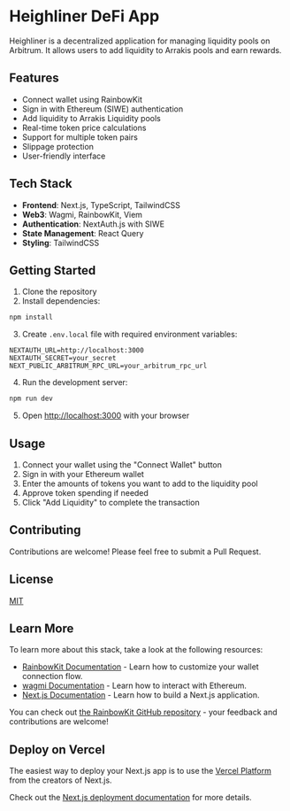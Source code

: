 # Heighliner DeFi App

Heighliner is a decentralized application for managing liquidity pools on Arbitrum. It allows users to add liquidity to Arrakis pools and earn rewards.

## Features

- Connect wallet using RainbowKit
- Sign in with Ethereum (SIWE) authentication
- Add liquidity to Arrakis Liquidity pools
- Real-time token price calculations
- Support for multiple token pairs
- Slippage protection
- User-friendly interface

## Tech Stack

- **Frontend**: Next.js, TypeScript, TailwindCSS
- **Web3**: Wagmi, RainbowKit, Viem
- **Authentication**: NextAuth.js with SIWE
- **State Management**: React Query
- **Styling**: TailwindCSS

## Getting Started

1. Clone the repository
2. Install dependencies:

```bash
npm install
```

3. Create `.env.local` file with required environment variables:

```env
NEXTAUTH_URL=http://localhost:3000
NEXTAUTH_SECRET=your_secret
NEXT_PUBLIC_ARBITRUM_RPC_URL=your_arbitrum_rpc_url
```

4. Run the development server:

```bash
npm run dev
```

5. Open [http://localhost:3000](http://localhost:3000) with your browser

## Usage

1. Connect your wallet using the "Connect Wallet" button
2. Sign in with your Ethereum wallet
3. Enter the amounts of tokens you want to add to the liquidity pool
4. Approve token spending if needed
5. Click "Add Liquidity" to complete the transaction

## Contributing

Contributions are welcome! Please feel free to submit a Pull Request.

## License

[MIT](LICENSE)

## Learn More

To learn more about this stack, take a look at the following resources:

- [RainbowKit Documentation](https://rainbowkit.com) - Learn how to customize your wallet connection flow.
- [wagmi Documentation](https://wagmi.sh) - Learn how to interact with Ethereum.
- [Next.js Documentation](https://nextjs.org/docs) - Learn how to build a Next.js application.

You can check out [the RainbowKit GitHub repository](https://github.com/rainbow-me/rainbowkit) - your feedback and contributions are welcome!

## Deploy on Vercel

The easiest way to deploy your Next.js app is to use the [Vercel Platform](https://vercel.com/new?utm_medium=default-template&filter=next.js&utm_source=create-next-app&utm_campaign=create-next-app-readme) from the creators of Next.js.

Check out the [Next.js deployment documentation](https://nextjs.org/docs/deployment) for more details.
